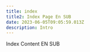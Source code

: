 ```yaml
---
title: index
title2: Index Page En SUB
date: 2023-06-05T09:05:59.013Z
description: Intro
---
```

Index Content EN SUB
